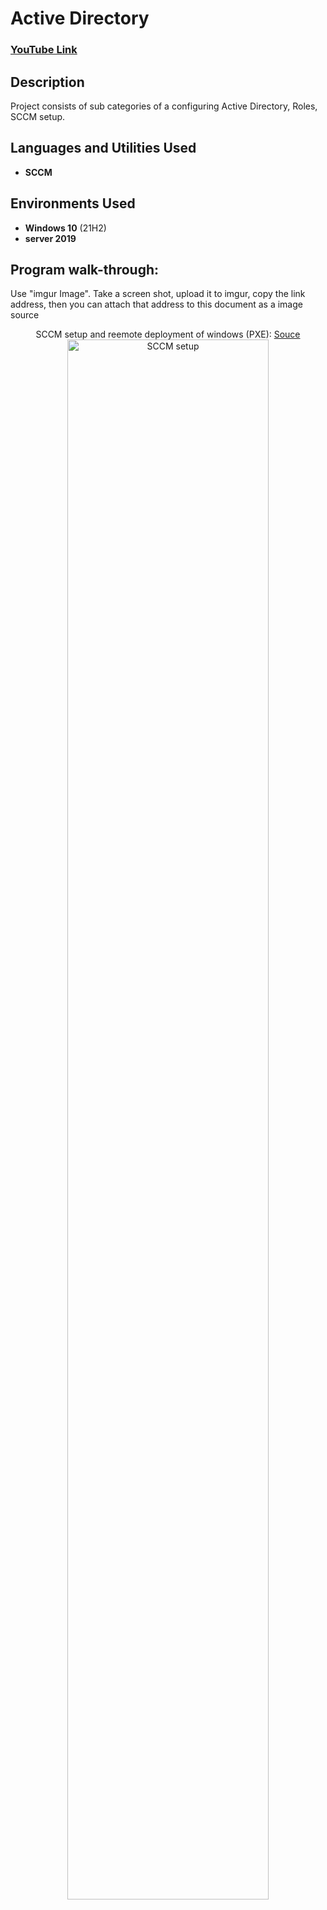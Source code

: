 <h1>Active Directory</h1>

 ### [YouTube Link](https://youtube.com)

<h2>Description</h2>
Project consists of sub categories of a configuring Active Directory, Roles, SCCM setup.
<br />


<h2>Languages and Utilities Used</h2>

- <b>SCCM</b> 

<h2>Environments Used </h2>

- <b>Windows 10</b> (21H2)
- <b>server 2019</b>

<h2>Program walk-through:</h2>
<p>Use "imgur Image". Take a screen shot, upload it to imgur, copy the link address, then you can attach that address to this document as a image source </p>


<p align="center">
SCCM setup and reemote deployment of windows (PXE): 
<a href="https://www.notion.so/SCCM-e6a66acc73dd4f6da537d0753bfa93d0?pvs=4">Souce</a>  
<br/>

<img src="https://www.notion.so/SCCM-e6a66acc73dd4f6da537d0753bfa93d0?pvs=4#333716ac724d4c8caf896933942da6cc" height="80%" width="80%" alt="SCCM setup"/>
<br />
<br />

</p>

<!--
 ```diff
- text in red
+ text in green
! text in orange
# text in gray
@@ text in purple (and bold)@@
```
--!>
